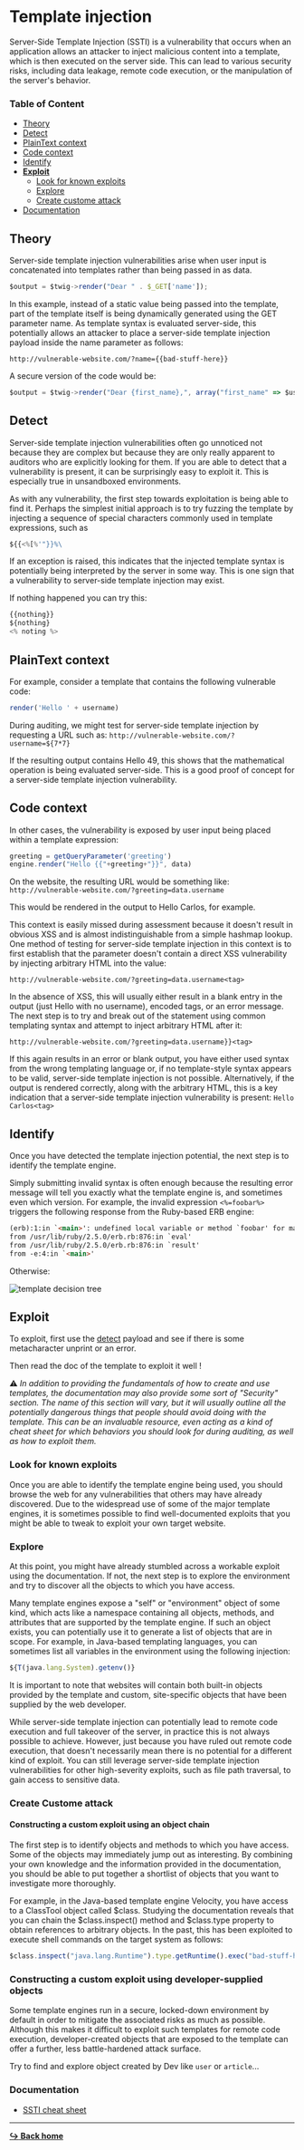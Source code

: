 # Template injection

Server-Side Template Injection (SSTI) is a vulnerability that occurs when an application allows an attacker to inject malicious content into a template, which is then executed on the server side. This can lead to various security risks, including data leakage, remote code execution, or the manipulation of the server's behavior.

### Table of Content

- [Theory](#theory)
- [Detect](#detect)
- [PlainText context](#plaintext-context)
- [Code context](#code-context)
- [Identify](#identify)
- **[Exploit](#exploit)**
    - [Look for known exploits](#look-for-known-exploits)
    - [Explore](#explore)
    - [Create custome attack](#create-custome-attack)
- [Documentation](#documentation)

## Theory

Server-side template injection vulnerabilities arise when user input is concatenated into templates rather than being passed in as data.

```js
$output = $twig->render("Dear " . $_GET['name']);
```

In this example, instead of a static value being passed into the template, part of the template itself is being dynamically generated using the GET parameter name. As template syntax is evaluated server-side, this potentially allows an attacker to place a server-side template injection payload inside the name parameter as follows:

`http://vulnerable-website.com/?name={{bad-stuff-here}}`

A secure version of the code would be: 

```js
$output = $twig->render("Dear {first_name},", array("first_name" => $user.first_name) );
```

## Detect

Server-side template injection vulnerabilities often go unnoticed not because they are complex but because they are only really apparent to auditors who are explicitly looking for them. If you are able to detect that a vulnerability is present, it can be surprisingly easy to exploit it. This is especially true in unsandboxed environments.

As with any vulnerability, the first step towards exploitation is being able to find it. Perhaps the simplest initial approach is to try fuzzing the template by injecting a sequence of special characters commonly used in template expressions, such as

```js
${{<%[%'"}}%\
```
If an exception is raised, this indicates that the injected template syntax is potentially being interpreted by the server in some way. This is one sign that a vulnerability to server-side template injection may exist.

If nothing happened you can try this:

```js
{{nothing}}
${nothing}
<% noting %>
```

## PlainText context

For example, consider a template that contains the following vulnerable code:

```js
render('Hello ' + username)
```

During auditing, we might test for server-side template injection by requesting a URL such as: `http://vulnerable-website.com/?username=${7*7}`

If the resulting output contains Hello 49, this shows that the mathematical operation is being evaluated server-side. This is a good proof of concept for a server-side template injection vulnerability.

## Code context

In other cases, the vulnerability is exposed by user input being placed within a template expression:

```js
greeting = getQueryParameter('greeting')
engine.render("Hello {{"+greeting+"}}", data)
```

On the website, the resulting URL would be something like: `http://vulnerable-website.com/?greeting=data.username`

This would be rendered in the output to Hello Carlos, for example.

This context is easily missed during assessment because it doesn't result in obvious XSS and is almost indistinguishable from a simple hashmap lookup. One method of testing for server-side template injection in this context is to first establish that the parameter doesn't contain a direct XSS vulnerability by injecting arbitrary HTML into the value:

```
http://vulnerable-website.com/?greeting=data.username<tag>
```

In the absence of XSS, this will usually either result in a blank entry in the output (just Hello with no username), encoded tags, or an error message. The next step is to try and break out of the statement using common templating syntax and attempt to inject arbitrary HTML after it:

```
http://vulnerable-website.com/?greeting=data.username}}<tag>
```

If this again results in an error or blank output, you have either used syntax from the wrong templating language or, if no template-style syntax appears to be valid, server-side template injection is not possible. Alternatively, if the output is rendered correctly, along with the arbitrary HTML, this is a key indication that a server-side template injection vulnerability is present: `Hello Carlos<tag>`

## Identify

Once you have detected the template injection potential, the next step is to identify the template engine.

Simply submitting invalid syntax is often enough because the resulting error message will tell you exactly what the template engine is, and sometimes even which version. For example, the invalid expression `<%=foobar%>` triggers the following response from the Ruby-based ERB engine:

```html
(erb):1:in `<main>': undefined local variable or method `foobar' for main:Object (NameError)
from /usr/lib/ruby/2.5.0/erb.rb:876:in `eval'
from /usr/lib/ruby/2.5.0/erb.rb:876:in `result'
from -e:4:in `<main>'
```

Otherwise: 

![template decision tree](/web/img/template-decision-tree.png)

## Exploit

To exploit, first use the [detect](#detect) payload and see if there is some metacharacter unprint or an error.

Then read the doc of the template to exploit it well !

:warning: *In addition to providing the fundamentals of how to create and use templates, the documentation may also provide some sort of "Security" section. The name of this section will vary, but it will usually outline all the potentially dangerous things that people should avoid doing with the template. This can be an invaluable resource, even acting as a kind of cheat sheet for which behaviors you should look for during auditing, as well as how to exploit them.*

### Look for known exploits

Once you are able to identify the template engine being used, you should browse the web for any vulnerabilities that others may have already discovered. Due to the widespread use of some of the major template engines, it is sometimes possible to find well-documented exploits that you might be able to tweak to exploit your own target website.

### Explore

At this point, you might have already stumbled across a workable exploit using the documentation. If not, the next step is to explore the environment and try to discover all the objects to which you have access.

Many template engines expose a "self" or "environment" object of some kind, which acts like a namespace containing all objects, methods, and attributes that are supported by the template engine. If such an object exists, you can potentially use it to generate a list of objects that are in scope. For example, in Java-based templating languages, you can sometimes list all variables in the environment using the following injection:

```js
${T(java.lang.System).getenv()}
```

It is important to note that websites will contain both built-in objects provided by the template and custom, site-specific objects that have been supplied by the web developer.

While server-side template injection can potentially lead to remote code execution and full takeover of the server, in practice this is not always possible to achieve. However, just because you have ruled out remote code execution, that doesn't necessarily mean there is no potential for a different kind of exploit. You can still leverage server-side template injection vulnerabilities for other high-severity exploits, such as file path traversal, to gain access to sensitive data.

### Create Custome attack

#### Constructing a custom exploit using an object chain

The first step is to identify objects and methods to which you have access. Some of the objects may immediately jump out as interesting. By combining your own knowledge and the information provided in the documentation, you should be able to put together a shortlist of objects that you want to investigate more thoroughly.

For example, in the Java-based template engine Velocity, you have access to a ClassTool object called $class. Studying the documentation reveals that you can chain the $class.inspect() method and $class.type property to obtain references to arbitrary objects. In the past, this has been exploited to execute shell commands on the target system as follows:

```js
$class.inspect("java.lang.Runtime").type.getRuntime().exec("bad-stuff-here")
```

### Constructing a custom exploit using developer-supplied objects

Some template engines run in a secure, locked-down environment by default in order to mitigate the associated risks as much as possible. Although this makes it difficult to exploit such templates for remote code execution, developer-created objects that are exposed to the template can offer a further, less battle-hardened attack surface.

Try to find and explore object created by Dev like `user` or `article`...

### Documentation

- [SSTI cheat sheet](https://book.hacktricks.xyz/pentesting-web/ssti-server-side-template-injection)

---

[**:arrow_right_hook: Back home**](/README.md)